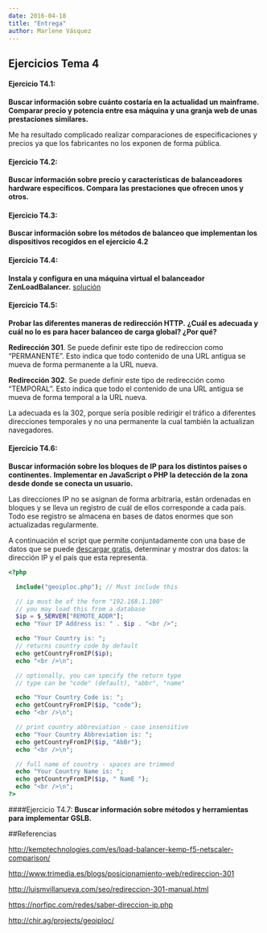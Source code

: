 ```yaml
---
date: 2016-04-18 
title: "Entrega"
author: Marlene Vásquez
---
```

## Ejercicios Tema 4

#### Ejercicio T4.1:
**Buscar información sobre cuánto costaría en la actualidad un mainframe. Comparar precio y potencia entre esa máquina y una granja web de unas prestaciones similares.**

Me ha resultado complicado realizar comparaciones de especificaciones y precios ya que los fabricantes no los exponen de forma pública.

#### Ejercicio T4.2:
**Buscar información sobre precio y características de balanceadores hardware específicos. Compara las prestaciones que ofrecen unos y otros.**



#### Ejercicio T4.3:
**Buscar información sobre los métodos de balanceo que implementan los dispositivos recogidos en el ejercicio 4.2**



#### Ejercicio T4.4:
**Instala y configura en una máquina virtual el balanceador ZenLoadBalancer.**
[solución](https://github.com/marlenelis/SWAP1516/blob/master/Practicas/zenLoadBalancer.md)


#### Ejercicio T4.5:

**Probar las diferentes maneras de redirección HTTP.**
**¿Cuál es adecuada y cuál no lo es para hacer balanceo de carga global? ¿Por qué?**

**Redirección 301**. Se puede definir este tipo de redireccion como “PERMANENTE”. Esto indica que todo contenido de una URL antigua se mueva de forma permanente a la URL nueva. 

**Redirección 302**. Se puede definir este tipo de redirección como “TEMPORAL”. Esto indica que todo el contenido de una URL antigua se mueva de forma temporal a la URL nueva.

La adecuada  es la 302, porque sería posible redirigir el tráfico a diferentes direcciones temporales y no una permanente la cual también la actualizan navegadores.

#### Ejercicio T4.6:

**Buscar información sobre los bloques de IP para los distintos países o continentes.**
**Implementar en JavaScript o PHP la detección de la zona desde donde se conecta un usuario.**

Las direcciones IP no se asignan de forma arbitraria, están ordenadas en bloques y se lleva un registro de cuál de ellos corresponde a cada país.
Todo ese registro se almacena en bases de datos enormes que son actualizadas regularmente.

A continuación el script que permite conjuntadamente con una base de datos que se puede [descargar gratis](http://chir.ag/projects/geoiploc/), determinar y mostrar dos datos: la dirección IP y el país que esta representa.


````php
<?php

  include("geoiploc.php"); // Must include this

  // ip must be of the form "192.168.1.100"
  // you may load this from a database
  $ip = $_SERVER["REMOTE_ADDR"];
  echo "Your IP Address is: " . $ip . "<br />";

  echo "Your Country is: ";
  // returns country code by default
  echo getCountryFromIP($ip);
  echo "<br />\n";

  // optionally, you can specify the return type
  // type can be "code" (default), "abbr", "name"

  echo "Your Country Code is: ";
  echo getCountryFromIP($ip, "code");
  echo "<br />\n";

  // print country abbreviation - case insensitive
  echo "Your Country Abbreviation is: ";
  echo getCountryFromIP($ip, "AbBr");
  echo "<br />\n";

  // full name of country - spaces are trimmed
  echo "Your Country Name is: ";
  echo getCountryFromIP($ip, " NamE ");
  echo "<br />\n";
?>

````


####Ejercicio T4.7:
**Buscar información sobre métodos y herramientas para implementar GSLB.**

##Referencias

http://kemptechnologies.com/es/load-balancer-kemp-f5-netscaler-comparison/

http://www.trimedia.es/blogs/posicionamiento-web/redireccion-301

http://luismvillanueva.com/seo/redireccion-301-manual.html 

https://norfipc.com/redes/saber-direccion-ip.php

http://chir.ag/projects/geoiploc/


